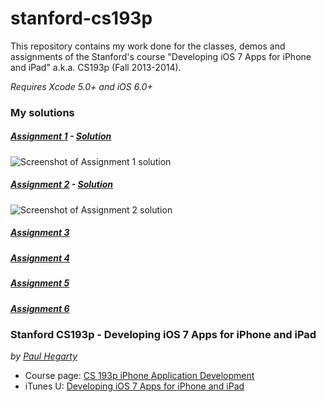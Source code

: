 stanford-cs193p
===============

This repository contains my work done for the classes, demos and assignments of the Stanford's course "Developing iOS 7 Apps for iPhone and iPad" a.k.a. CS193p (Fall 2013-2014).

*Requires Xcode 5.0+ and iOS 6.0+*

### My solutions
##### [Assignment 1](https://github.com/jobertsa/stanford-cs193p/blob/master/Assignment1/Developing%20iOS%207%20Apps_%20Assignment%201.pdf?raw=true) - [Solution](https://github.com/jobertsa/stanford-cs193p/tree/master/Assignment1)
![Screenshot of Assignment 1 solution](https://raw.githubusercontent.com/jobertsa/stanford-cs193p/master/Resources/Assignment1.png "Screenshot of Assignment 1 solution")
##### [Assignment 2](https://github.com/jobertsa/stanford-cs193p/blob/master/Assignment1/Developing%20iOS%207%20Apps_%20Assignment%202.pdf?raw=true) - [Solution](https://github.com/jobertsa/stanford-cs193p/tree/master/Assignment2/Matchismo)
![Screenshot of Assignment 2 solution](https://raw.githubusercontent.com/jobertsa/stanford-cs193p/master/Resources/Assignment2.png "Screenshot of Assignment 2 solution")
##### [Assignment 3](https://github.com/jobertsa/stanford-cs193p/blob/master/Assignment1/Developing%20iOS%207%20Apps_%20Assignment%203.pdf?raw=true)
##### [Assignment 4](https://github.com/jobertsa/stanford-cs193p/blob/master/Assignment1/Developing%20iOS%207%20Apps_%20Assignment%204.pdf?raw=true)
##### [Assignment 5](https://github.com/jobertsa/stanford-cs193p/blob/master/Assignment1/Developing%20iOS%207%20Apps_%20Assignment%205.pdf?raw=true)
##### [Assignment 6](https://github.com/jobertsa/stanford-cs193p/blob/master/Assignment1/Developing%20iOS%207%20Apps_%20Assignment%206.pdf?raw=true)

### Stanford CS193p - Developing iOS 7 Apps for iPhone and iPad
*by [Paul Hegarty](http://online.stanford.edu/instructors/paul-hegarty)*

* Course page: [CS 193p iPhone Application Development](http://cs193p.stanford.edu/)
* iTunes U: [Developing iOS 7 Apps for iPhone and iPad](https://itunes.apple.com/en/course/developing-ios-7-apps-for/id733644550)
